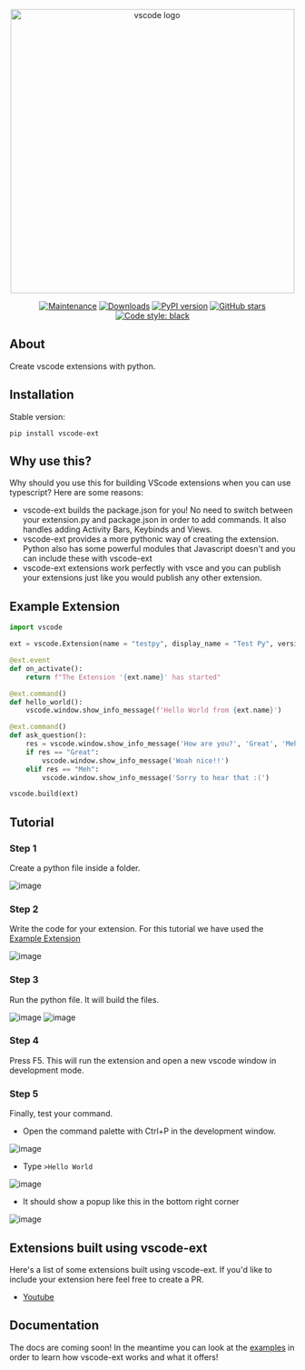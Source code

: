 <p align="center">
  <img alt="vscode logo" src="https://github.com/CodeWithSwastik/vscode-ext/blob/main/images/vscode-ext-2.png?raw=true" width='500px'/>
</p>

<p align="center"><a href="https://GitHub.com/CodeWithSwastik/vscode-ext/graphs/commit-activity"><img src="https://img.shields.io/badge/Maintained%3F-yes-green.svg" alt="Maintenance"></a>
<a href="https://pepy.tech/project/vscode-ext"><img src="https://static.pepy.tech/personalized-badge/vscode-ext?period=total&amp;units=international_system&amp;left_color=orange&amp;right_color=brightgreen&amp;left_text=Downloads" alt="Downloads"></a>
<a href="https://pypi.python.org/pypi/vscode-ext/"><img src="https://badge.fury.io/py/vscode-ext.svg" alt="PyPI version"></a>
<a href="https://GitHub.com/CodeWithSwastik/vscode-ext/stargazers/"><img src="https://img.shields.io/github/stars/CodeWithSwastik/vscode-ext.svg?style=social&amp;label=Star&amp;maxAge=2592000" alt="GitHub stars"></a>
<a href="https://github.com/psf/black"><img alt="Code style: black" src="https://img.shields.io/badge/code%20style-black-000000.svg"></a>

## About

Create vscode extensions with python.

## Installation

Stable version:

```sh-session
pip install vscode-ext
```

## Why use this?

Why should you use this for building VScode extensions when you can use typescript? Here are some reasons:

- vscode-ext builds the package.json for you! No need to switch between your extension.py and package.json in order to add commands. It also handles adding Activity Bars, Keybinds and Views.
- vscode-ext provides a more pythonic way of creating the extension. Python also has some powerful modules that Javascript doesn't and you can include these with vscode-ext
- vscode-ext extensions work perfectly with vsce and you can publish your extensions just like you would publish any other extension.

## Example Extension

```python
import vscode

ext = vscode.Extension(name = "testpy", display_name = "Test Py", version = "0.0.1")

@ext.event
def on_activate():
    return f"The Extension '{ext.name}' has started"

@ext.command()
def hello_world():
    vscode.window.show_info_message(f'Hello World from {ext.name}')

@ext.command()
def ask_question():
    res = vscode.window.show_info_message('How are you?', 'Great', 'Meh')
    if res == "Great":
        vscode.window.show_info_message('Woah nice!!')
    elif res == "Meh":
        vscode.window.show_info_message('Sorry to hear that :(')

vscode.build(ext)
```

## Tutorial

### Step 1

Create a python file inside a folder.

![image](https://user-images.githubusercontent.com/61446939/126891766-8e408f35-ce63-48b1-8739-1361e979d351.png)

### Step 2

Write the code for your extension. For this tutorial we have used the [Example Extension](#example-extension)

![image](https://user-images.githubusercontent.com/61446939/126891803-8da2e8e8-174f-451b-9103-4fbf001c4e7b.png)

### Step 3

Run the python file. It will build the files.

![image](https://user-images.githubusercontent.com/61446939/126891865-fe235598-9267-47c6-971f-43e4da456ebb.png)
![image](https://user-images.githubusercontent.com/61446939/126891875-62c2057e-e504-4e01-bfd6-9a20c7f660d9.png)

### Step 4

Press F5. This will run the extension and open a new vscode window in development mode.

### Step 5

Finally, test your command.

- Open the command palette with Ctrl+P in the development window.

![image](https://user-images.githubusercontent.com/61446939/126892044-f3b5f4d3-37de-4db5-acef-c6ddd841f1a5.png)

- Type `>Hello World`

![image](https://user-images.githubusercontent.com/61446939/126892096-9fc1cb2f-9b76-4d53-8099-e74d9f22e6e7.png)

- It should show a popup like this in the bottom right corner

![image](https://user-images.githubusercontent.com/61446939/126892110-f8d4bcf2-9ec0-43c2-a7d6-40288d91f000.png)

## Extensions built using vscode-ext

Here's a list of some extensions built using vscode-ext. If you'd like to include your extension here feel free to create a PR.

- [Youtube](https://github.com/CodeWithSwastik/youtube-ext)

## Documentation

The docs are coming soon! In the meantime you can look at the [examples](https://github.com/CodeWithSwastik/vscode-ext/tree/main/examples) in order to learn how vscode-ext works and what it offers!
